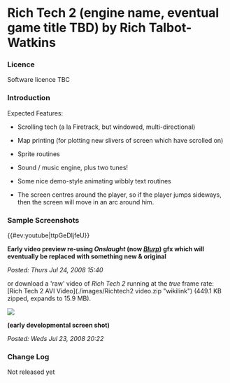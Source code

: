 # Rich Tech 2 (engine name, eventual game title TBD) by Rich Talbot-Watkins

### Licence

Software licence TBC

### Introduction

Expected Features:

- Scrolling tech (a la Firetrack, but windowed, multi-directional)

- Map printing (for plotting new slivers of screen which have scrolled on)

- Sprite routines

- Sound / music engine, plus two tunes!

- Some nice demo-style animating wibbly text routines

- The screen centres around the player, so if the player jumps sideways, then the screen will move in an arc around him.

### Sample Screenshots

{{\#ev:youtube|ttpGeDIjfeU}}

**Early video preview re-using _Onslaught_ (now _[Blurp](Blurp "wikilink")_) gfx which will eventually be replaced with something new & original**

_Posted: Thurs Jul 24, 2008 15:40_

or download a 'raw' video of _Rich Tech 2_ running at the _true_ frame rate: [Rich Tech 2 AVI Video](./images/Richtech2 video.zip "wikilink") (449.1 KB zipped, expands to 15.9 MB).

![](./images/RichTech2.png)

**(early developmental screen shot)**

_Posted: Weds Jul 23, 2008 20:22_

### Change Log

Not released yet
